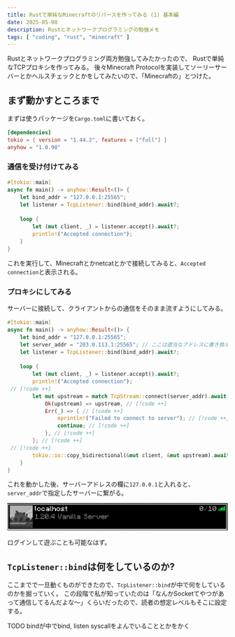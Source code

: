 ```yaml
---
title: Rustで単純なMinecraftのリバースを作ってみる (1) 基本編
date: 2025-05-08
description: Rustとネットワークプログラミングの勉強メモ
tags: [ "coding", "rust", "minecraft" ]
---
```


Rustとネットワークプログラミング両方勉強してみたかったので、
Rustで単純なTCPプロキシを作ってみる。
後々Minecraft Protocolを実装してソーリーサーバーとかヘルスチェックとかをしてみたいので、「Minecraftの」とつけた。

## まず動かすところまで

まずは使うパッケージを`Cargo.toml`に書いておく。

```toml [Cargo.toml]
[dependencies]
tokio = { version = "1.44.2", features = ["full"] }
anyhow = "1.0.98"
```

### 通信を受け付けてみる

```rust [main.rs]
#[tokio::main]
async fn main() -> anyhow::Result<()> {
    let bind_addr = "127.0.0.1:25565";
    let listener = TcpListener::bind(bind_addr).await?;

    loop {
        let (mut client, _) = listener.accept().await?;
        println!("Accepted connection");
    }
}
```

これを実行して、Minecraftとかnetcatとかで接続してみると、`Accepted connection`と表示される。

### プロキシにしてみる

サーバーに接続して、クライアントからの通信をそのまま流すようにしてみる。

```rust [main.rs]
#[tokio::main]
async fn main() -> anyhow::Result<()> {
    let bind_addr = "127.0.0.1:25565";
    let server_addr = "203.0.113.1:25565"; // ここは適当なアドレスに書き換えてください
    let listener = TcpListener::bind(bind_addr).await?;

    loop {
        let (mut client, _) = listener.accept().await?;
        println!("Accepted connection");
 // [!code ++]
        let mut upstream = match TcpStream::connect(server_addr).await { // [!code ++]
            Ok(upstream) => upstream, // [!code ++]
            Err(_) => { // [!code ++]
                eprintln!("Failed to connect to server"); // [!code ++]
                continue; // [!code ++]
            }, // [!code ++]
        }; // [!code ++]
 // [!code ++]
        tokio::io::copy_bidirectional(&mut client, &mut upstream).await?; // [!code ++]
    }
}
```

これを動かした後、サーバーアドレスの欄に`127.0.0.1`と入れると、`server_addr`で指定したサーバーに繋がる。

![image](./proxy-initial-success.png)

ログインして遊ぶことも可能なはず。

## `TcpListener::bind`は何をしているのか?

ここまでで一旦動くものができたので、`TcpListener::bind`が中で何をしているのかを掘っていく。
この段階で私が知っていたのは「なんかSocketてやつがあって通信してるんだよな～」くらいだったので、読者の想定レベルもそこに設定する。

TODO bindが中でbind, listen syscallをよんでいることとかをかく